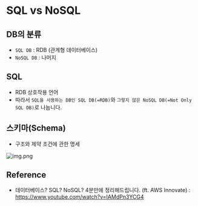 # SQL vs NoSQL

## DB의 분류
- `SQL DB` : RDB (관계형 데이터베이스)
- `NoSQL DB` : 나머지

## SQL
- RDB 상호작용 언어
- 따라서 `SQL을 사용하는 DB인 SQL DB(=RDB)`와 `그렇지 않은 NoSQL DB(=Not Only SQL DB)`로 나눕니다.


## 스키마(Schema)
- 구조와 제약 조건에 관한 명세

![img.png](img/OLTP%20vs%20OLAP/img.png)




## Reference
- 데이터베이스? SQL? NoSQL? 4분만에 정리해드립니다. (ft. AWS Innovate) : https://www.youtube.com/watch?v=IAMdPn3YCG4